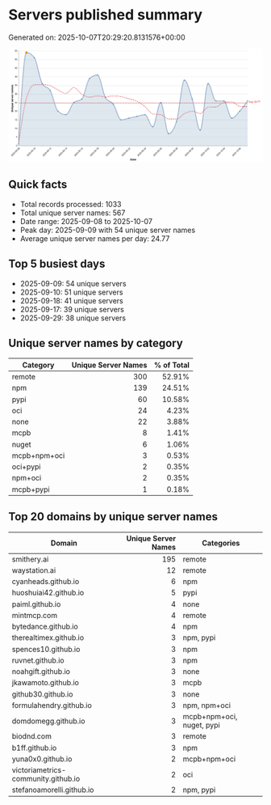 # Servers published summary

Generated on: 2025-10-07T20:29:20.8131576+00:00

![Unique servers per day](servers-per-day.svg)

## Quick facts
- Total records processed: 1033
- Total unique server names: 567
- Date range: 2025-09-08 to 2025-10-07
- Peak day: 2025-09-09 with 54 unique server names
- Average unique server names per day: 24.77

## Top 5 busiest days
- 2025-09-09: 54 unique servers
- 2025-09-10: 51 unique servers
- 2025-09-18: 41 unique servers
- 2025-09-17: 39 unique servers
- 2025-09-29: 38 unique servers

## Unique server names by category

| Category | Unique Server Names | % of Total |
|----------|---------------------:|-----------:|
| remote | 300 | 52.91% |
| npm | 139 | 24.51% |
| pypi | 60 | 10.58% |
| oci | 24 | 4.23% |
| none | 22 | 3.88% |
| mcpb | 8 | 1.41% |
| nuget | 6 | 1.06% |
| mcpb+npm+oci | 3 | 0.53% |
| oci+pypi | 2 | 0.35% |
| npm+oci | 2 | 0.35% |
| mcpb+pypi | 1 | 0.18% |

## Top 20 domains by unique server names

| Domain | Unique Server Names | Categories |
|--------|---------------------:|------------|
| smithery.ai | 195 | remote |
| waystation.ai | 12 | remote |
| cyanheads.github.io | 6 | npm |
| huoshuiai42.github.io | 5 | pypi |
| paiml.github.io | 4 | none |
| mintmcp.com | 4 | remote |
| bytedance.github.io | 4 | npm |
| therealtimex.github.io | 3 | npm, pypi |
| spences10.github.io | 3 | npm |
| ruvnet.github.io | 3 | npm |
| noahgift.github.io | 3 | none |
| jkawamoto.github.io | 3 | mcpb |
| github30.github.io | 3 | none |
| formulahendry.github.io | 3 | npm, npm+oci |
| domdomegg.github.io | 3 | mcpb+npm+oci, nuget, pypi |
| biodnd.com | 3 | remote |
| b1ff.github.io | 3 | npm |
| yuna0x0.github.io | 2 | mcpb+npm+oci |
| victoriametrics-community.github.io | 2 | oci |
| stefanoamorelli.github.io | 2 | npm, pypi |
